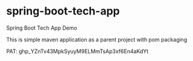 # spring-boot-tech-app
Spring Boot Tech App Demo

This is simple maven application as a parent project with pom packaging

PAT: 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